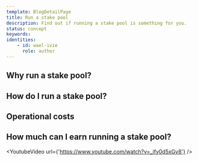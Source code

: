 ```yaml
---
template: BlogDetailPage
title: Run a stake pool
description: Find out if running a stake pool is something for you.
status: concept
keywords: 
identities: 
    - id: wael-ivie
      role: author
---
```


## Why run a stake pool?

## How do I run a stake pool?
## Operational costs
## How much can I earn running a stake pool?

<YoutubeVideo url={'https://www.youtube.com/watch?v=_ify0d5xGv8'} />
